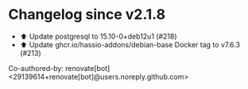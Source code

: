 # Changelog since v2.1.8
- ⬆️ Update postgresql to 15.10-0+deb12u1 (#218) 
- ⬆️ Update ghcr.io/hassio-addons/debian-base Docker tag to v7.6.3 (#213)

Co-authored-by: renovate[bot] <29139614+renovate[bot]@users.noreply.github.com> 
